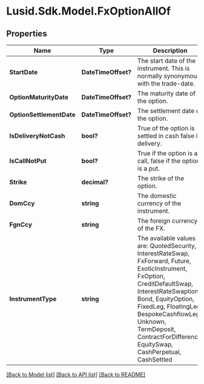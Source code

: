 
# Lusid.Sdk.Model.FxOptionAllOf

## Properties

Name | Type | Description | Notes
------------ | ------------- | ------------- | -------------
**StartDate** | **DateTimeOffset?** | The start date of the instrument. This is normally synonymous with the trade-date. | 
**OptionMaturityDate** | **DateTimeOffset?** | The maturity date of the option. | 
**OptionSettlementDate** | **DateTimeOffset?** | The settlement date of the option. | 
**IsDeliveryNotCash** | **bool?** | True of the option is settled in cash false if delivery. | 
**IsCallNotPut** | **bool?** | True if the option is a call, false if the option is a put. | 
**Strike** | **decimal?** | The strike of the option. | 
**DomCcy** | **string** | The domestic currency of the instrument. | 
**FgnCcy** | **string** | The foreign currency of the FX. | 
**InstrumentType** | **string** | The available values are: QuotedSecurity, InterestRateSwap, FxForward, Future, ExoticInstrument, FxOption, CreditDefaultSwap, InterestRateSwaption, Bond, EquityOption, FixedLeg, FloatingLeg, BespokeCashflowLeg, Unknown, TermDeposit, ContractForDifference, EquitySwap, CashPerpetual, CashSettled | 

[[Back to Model list]](../README.md#documentation-for-models)
[[Back to API list]](../README.md#documentation-for-api-endpoints)
[[Back to README]](../README.md)

